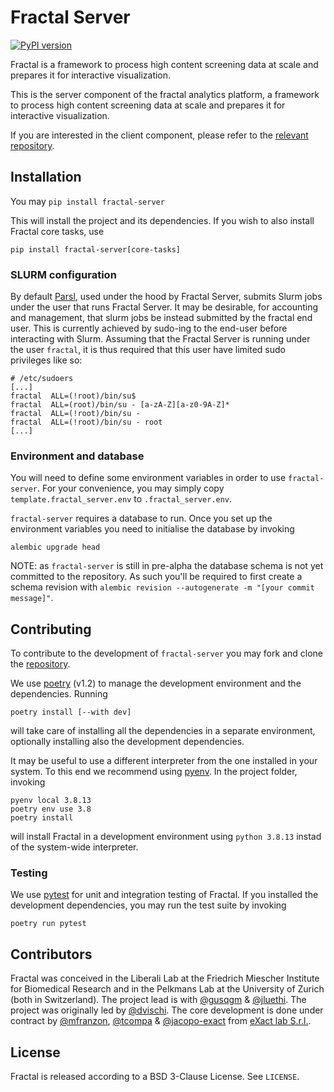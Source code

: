 # Fractal Server

[![PyPI version](https://badge.fury.io/py/fractal-server.svg)](https://badge.fury.io/py/fractal-server)

Fractal is a framework to process high content screening data at scale and prepares it for interactive visualization.

This is the server component of the fractal analytics platform, a framework to
process high content screening data at scale and prepares it for interactive
visualization.

If you are interested in the client component, please refer to the [relevant
repository](https://github.com/fractal-analytics-platform/fractal).

## Installation

You may
`pip install fractal-server`

This will install the project and its dependencies. If you wish to also install
Fractal core tasks, use
```
pip install fractal-server[core-tasks]
```

### SLURM configuration

By default [Parsl](http://parsl-project.org/), used under the hood by Fractal
Server, submits Slurm jobs under the user that runs Fractal Server.
It may be desirable, for accounting and management, that slurm jobs be instead
submitted by the fractal end user. This is currently achieved by sudo-ing to
the end-user before interacting with Slurm. Assuming that the Fractal Server is
running under the user `fractal`, it is thus required that this user have
limited sudo privileges like so:

```
# /etc/sudoers
[...]
fractal  ALL=(!root)/bin/su$
fractal  ALL=(root)/bin/su - [a-zA-Z][a-z0-9A-Z]*
fractal  ALL=(!root)/bin/su -
fractal  ALL=(!root)/bin/su - root
[...]
```

### Environment and database

You will need to define some environment variables in order to use
`fractal-server`. For your convenience, you may simply copy
`template.fractal_server.env` to `.fractal_server.env`.

`fractal-server` requires a database to run. Once you set up the environment
variables you need to initialise the database by invoking

```
alembic upgrade head
```

NOTE: as `fractal-server` is still in pre-alpha the database schema is not yet
committed to the repository. As such you'll be required to first create a
schema revision with `alembic revision --autogenerate -m "[your commit
message]"`.

## Contributing

To contribute to the development of `fractal-server` you may fork and clone the
[repository](https://github.com/fractal-analytics-platform/fractal-server).

We use [poetry](https://python-poetry.org/docs/) (v1.2) to manage the
development environment and the dependencies. Running

```
poetry install [--with dev]
```

will take care of installing all the dependencies in a separate environment,
optionally installing also the development dependencies.

It may be useful to use a different interpreter from the one installed in your
system. To this end we recommend using
[pyenv](https://github.com/pyenv/pyenv). In the project folder, invoking

```
pyenv local 3.8.13
poetry env use 3.8
poetry install
```

will install Fractal in a development environment using `python 3.8.13` instad
of the system-wide interpreter.

### Testing

We use [pytest](https://docs.pytest.org/en/7.1.x/) for unit and integration
testing of Fractal. If you installed the development dependencies, you may run
the test suite by invoking

```
poetry run pytest
```

## Contributors

Fractal was conceived in the Liberali Lab at the Friedrich Miescher Institute
for Biomedical Research and in the Pelkmans Lab at the University of Zurich
(both in Switzerland). The project lead is with
[@gusqgm](https://github.com/gusqgm) & [@jluethi](https://github.com/jluethi).
The project was originally led by [@dvischi](https://github.com/dvischi).
The core development is done under contract by
[@mfranzon](https://github.com/mfranzon), [@tcompa](https://github.com/tcompa)
& [@jacopo-exact](https://github.com/jacopo-exact) from [eXact lab
S.r.l.](https://exact-lab.it).

## License

Fractal is released according to a BSD 3-Clause License. See `LICENSE`.
